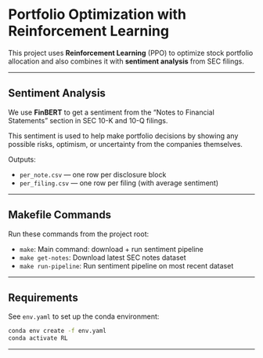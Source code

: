 # Portfolio Optimization with Reinforcement Learning

This project uses **Reinforcement Learning** (PPO) to optimize stock portfolio allocation and also combines it with **sentiment analysis** from SEC filings.

---

## Sentiment Analysis

We use **FinBERT** to get a sentiment from the “Notes to Financial Statements” section in SEC 10-K and 10-Q filings.

This sentiment is used to help make portfolio decisions by showing any possible risks, optimism, or uncertainty from the companies themselves.

Outputs:

- `per_note.csv` — one row per disclosure block
- `per_filing.csv` — one row per filing (with average sentiment)

---

## Makefile Commands

Run these commands from the project root:

- `make`: Main command: download + run sentiment pipeline
- `make get-notes`: Download latest SEC notes dataset
- `make run-pipeline`: Run sentiment pipeline on most recent dataset

---

## Requirements

See `env.yaml` to set up the conda environment:

```bash
conda env create -f env.yaml
conda activate RL
```

---
